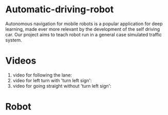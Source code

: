 # Automatic-driving-robot
Autonomous navigation for mobile robots is a popular application for deep learning, made ever more relevant by the development of the self driving car. Our project aims to teach robot run in a general case simulated traffic system.

# Videos
1. video for following the lane:
2. video for left turn with 'turn left sign':
3. video for going straight without 'turn left sign':

# Robot
